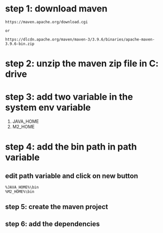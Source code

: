 # step 1: download maven
    https://maven.apache.org/download.cgi

    or

    https://dlcdn.apache.org/maven/maven-3/3.9.6/binaries/apache-maven-3.9.6-bin.zip

# step 2: unzip the maven zip file in C: drive

# step 3: add two variable in the system env variable
1. JAVA_HOME
2. M2_HOME

# step 4: add the bin path in path variable
## edit path variable and click on new button
    %JAVA_HOME%\bin
    %M2_HOME%\bin


## step 5: create the maven project


## step 6: add the dependencies


